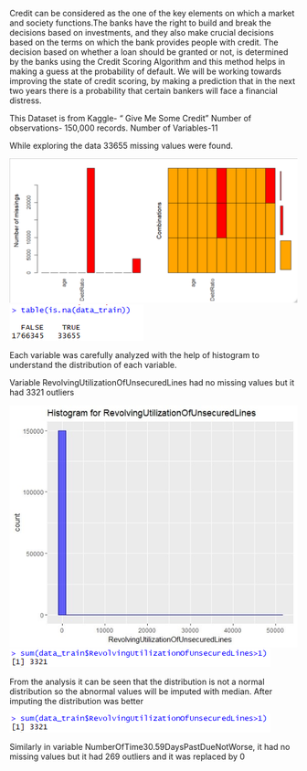 Credit can be considered as the one of the key elements on which a market and society functions.The banks have the right to build and break the decisions based on investments, and they also make crucial decisions  based on the terms on which the bank provides people with credit. The decision based on whether a loan should be granted or not, is determined by the banks using the Credit Scoring Algorithm and this method helps in making a guess at the probability of default. We will be working towards improving the state of credit scoring,  by making a prediction that in the next two years there is a probability that certain bankers will face a financial distress.

This Dataset is from Kaggle- “ Give Me Some Credit”
Number of observations- 150,000 records.
Number of Variables-11 

While exploring the data 33655 missing values were found. 

![alt text](https://github.com/VarshaVijayan01/Data-Analytics--Credit-Risk-Analysis/blob/master/Images/Missing%201.png)
![alt text](https://github.com/VarshaVijayan01/Data-Analytics--Credit-Risk-Analysis/blob/master/Images/Missing%202.png)

Each variable was carefully analyzed with the help of histogram to understand the distribution of each variable.


Variable RevolvingUtilizationOfUnsecuredLines had no missing values but it had 3321 outliers

![alt text](https://github.com/VarshaVijayan01/Data-Analytics--Credit-Risk-Analysis/blob/master/Images/Unsecured01.jpg)
![alt text](https://github.com/VarshaVijayan01/Data-Analytics--Credit-Risk-Analysis/blob/master/Images/UnsecuredLines.png)

From the analysis it can be seen that the distribution is not a normal distribution so the abnormal values will be imputed with median. After imputing the distribution was better

![alt text](https://github.com/VarshaVijayan01/Data-Analytics--Credit-Risk-Analysis/blob/master/Images/UnsecuredLines.png)


Similarly in variable NumberOfTime30.59DaysPastDueNotWorse, it  had no missing values but it had 269 outliers and it was replaced by 0
